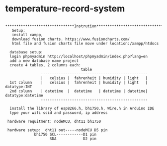 # temperature-record-system
                       *******************************Instrution************************************
       Setup: 
       install xampp, 
       download fusion charts. https://www.fusioncharts.com/
       html file and fusion charts file move under location:/xampp/htdocs
      
      database setup:
      login phpmyadmin http://localhost/phpmyadmin/index.php?lang=en
      add a new database name project
      create 4 tables, 2 columns each:
                                      table
                    ------------------------------------------------             
                    |   celsius |  fahrenheit | humidity | light   |
      1st column    |   celsius |  fahrenheit | humidity | light   |          datatype:INT
      2nd column    | datetime  |  datetime   | datetime | datetime|          datatype:datetime
                    ------------------------------------------------
                    
      install the library of esp8266.h, bh1750.h, Wire.h in Arduino IDE
      type your wifi ssid and password, ip address
                    
     hardware requitment: nodeMCU, dht11 bh1750

     hardware setup:  dht11 out-----nodeMCU D5 pin
                 bh1750 SCL------------D1 pin
                        SDA            D2 pin

